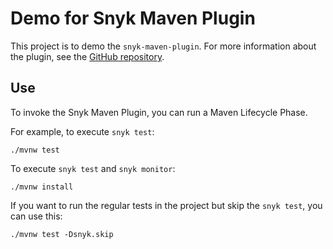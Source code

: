 # Demo for Snyk Maven Plugin

This project is to demo the `snyk-maven-plugin`. For more information about the plugin, see the [GitHub repository](https://github.com/snyk/snyk-maven-plugin).

## Use

To invoke the Snyk Maven Plugin, you can run a Maven Lifecycle Phase.

For example, to execute `snyk test`:

```
./mvnw test
```

To execute `snyk test` and `snyk monitor`:
```
./mvnw install
```

If you want to run the regular tests in the project but skip the `snyk test`, you can use this:
```
./mvnw test -Dsnyk.skip
```
